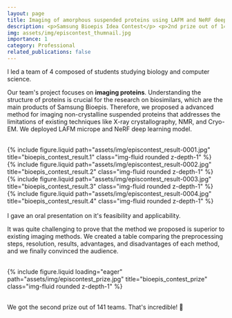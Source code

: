 ```yaml
---
layout: page
title: Imaging of amorphous suspended proteins using LAFM and NeRF deep learning model
description: <p>Samsung Bioepis Idea Contest</p> <p>2nd prize out of 141 teams</p>
img: assets/img/episcontest_thumnail.jpg
importance: 1
category: Professional
related_publications: false
---
```



I led a team of 4 composed of students studying biology and computer science.

Our team's project focuses on **imaging proteins**. Understanding the structure of proteins is crucial for the research on biosimilars, which are the main products of Samsung Bioepis. Therefore, we proposed a advanced method for imaging non-crystalline suspended proteins that addresses the limitations of existing techniques like X-ray crystallography, NMR, and Cryo-EM. We deployed LAFM micrope and NeRF deep learning model.
<br>
<br>


<div class="row justify-content-sm-center">
    <div class="col-sm-6 mt-3 mt-md-0">
        {% include figure.liquid path="assets/img/episcontest_result-0001.jpg" title="bioepis_contest_result.1" class="img-fluid rounded z-depth-1" %}
    </div>
    <div class="col-sm-6 mt-3 mt-md-0">
        {% include figure.liquid path="assets/img/episcontest_result-0002.jpg" title="bioepis_contest_result.2" class="img-fluid rounded z-depth-1" %}
    </div>
</div>
<div class="row justify-content-sm-center">
    <div class="col-sm-6 mt-3 mt-md-0">
        {% include figure.liquid path="assets/img/episcontest_result-0003.jpg" title="bioepis_contest_result.3" class="img-fluid rounded z-depth-1" %}
    </div>
    <div class="col-sm-6 mt-3 mt-md-0">
        {% include figure.liquid path="assets/img/episcontest_result-0004.jpg" title="bioepis_contest_result.4" class="img-fluid rounded z-depth-1" %}
    </div>
</div>

<br>
I gave an oral presentation on it's feasibility and applicability.

It was quite challenging to prove that the method we proposed is superior to existing imaging methods. We created a table comparing the preprocessing steps, resolution, results, advantages, and disadvantages of each method, and we finally convinced the audience.
<br>
<br>

<div class="row">
    <div class="col-sm mt-3 mt-md-0">
        {% include figure.liquid loading="eager" path="assets/img/episcontest_prize.jpg" title="bioepis_contest_prize" class="img-fluid rounded z-depth-1" %}
    </div>
<br>

We got the second prize out of 141 teams. That's incredible! 👀